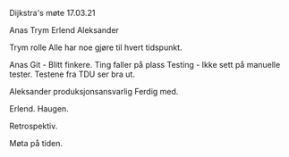 Dijkstra's møte 17.03.21

Anas
Trym
Erlend
Aleksander

Trym rolle
Alle har noe gjøre til hvert tidspunkt.


Anas
Git - Blitt finkere. Ting faller på plass
Testing - Ikke sett på manuelle tester. Testene fra TDU ser bra ut.

Aleksander produksjonsansvarlig
Ferdig med.

Erlend. Haugen.

Retrospektiv.

Møta på tiden.

